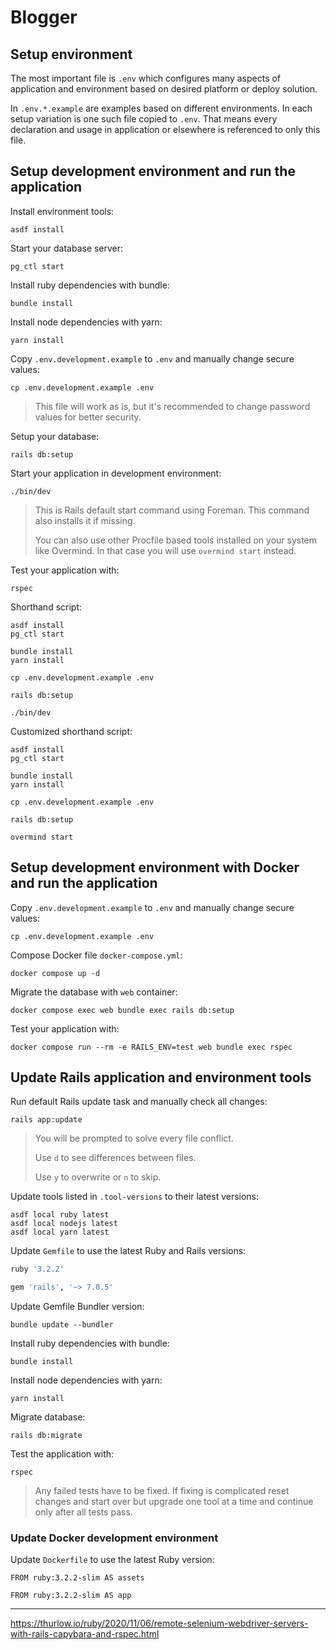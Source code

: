 # Blogger

## Setup environment

The most important file is `.env` which configures many aspects of
application and environment based on desired platform or deploy solution.

In `.env.*.example` are examples based on different environments. In each setup
variation is one such file copied to `.env`. That means every declaration and
usage in application or elsewhere is referenced to only this file.

## Setup development environment and run the application

Install environment tools:

```shell
asdf install
```

Start your database server:

```shell
pg_ctl start
```

Install ruby dependencies with bundle:

```shell
bundle install
```

Install node dependencies with yarn:

```shell
yarn install
```

Copy `.env.development.example` to `.env` and manually change secure values:

```shell
cp .env.development.example .env
```

> This file will work as is, but it's recommended to change password values for
> better security.

Setup your database:

```shell
rails db:setup
```

Start your application in development environment:

```shell
./bin/dev
```

> This is Rails default start command using Foreman. This command also installs
> it if missing.
>
> You can also use other Procfile based tools installed on your
> system like Overmind. In that case you will use `overmind start` instead.

Test your application with:

```shell
rspec
```

Shorthand script:

```shell
asdf install
pg_ctl start

bundle install
yarn install

cp .env.development.example .env

rails db:setup

./bin/dev
```

Customized shorthand script:

```shell
asdf install
pg_ctl start

bundle install
yarn install

cp .env.development.example .env

rails db:setup

overmind start
```

## Setup development environment with Docker and run the application

Copy `.env.development.example` to `.env` and manually change secure values:

```shell
cp .env.development.example .env
```

Compose Docker file `docker-compose.yml`:

```shell
docker compose up -d
```

Migrate the database with `web` container:

```shell
docker compose exec web bundle exec rails db:setup
```

Test your application with:

```shell
docker compose run --rm -e RAILS_ENV=test web bundle exec rspec
```

## Update Rails application and environment tools

Run default Rails update task and manually check all changes:

```shell
rails app:update
```

> You will be prompted to solve every file conflict.
>
> Use `d` to see differences between files.
>
> Use `y` to overwrite or `n` to skip.

Update tools listed in `.tool-versions` to their latest versions:

```shell
asdf local ruby latest
asdf local nodejs latest
asdf local yarn latest
```

Update `Gemfile` to use the latest Ruby and Rails versions:

```ruby
ruby '3.2.2'

gem 'rails', '~> 7.0.5'
```

Update Gemfile Bundler version:

```shell
bundle update --bundler
```

Install ruby dependencies with bundle:

```shell
bundle install
```

Install node dependencies with yarn:

```shell
yarn install
```

Migrate database:

```shell
rails db:migrate
```

Test the application with:

```shell
rspec
```

> Any failed tests have to be fixed. If fixing is complicated reset changes and
> start over but upgrade one tool at a time and continue only after all tests
> pass.

### Update Docker development environment

Update `Dockerfile` to use the latest Ruby version:

```shell
FROM ruby:3.2.2-slim AS assets

FROM ruby:3.2.2-slim AS app
```

---

https://thurlow.io/ruby/2020/11/06/remote-selenium-webdriver-servers-with-rails-capybara-and-rspec.html
